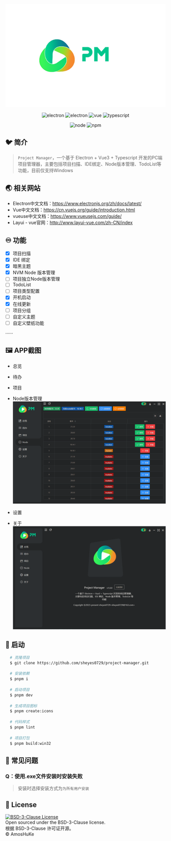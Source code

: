 <p align="center">
  <img src="./.README/logo-with-title.png" alt="logo" />
</p>

<p align="center">
  <img src="https://img.shields.io/badge/Project Manager-v1.0.0-gold" alt="electron" />
  <img src="https://img.shields.io/badge/Electron-v24.6.2-purple" alt="electron" />
  <img src="https://img.shields.io/badge/Vue-v3.3.4-brown" alt="vue" />
  <img src="https://img.shields.io/badge/Typescript-v5.1.6-orange" alt="typescript" />
</p>

<p align="center">
  <img src="https://img.shields.io/badge/node-v16.18.1-blue" alt="node" />
  <img src="https://img.shields.io/badge/npm-v8.19.1-green" alt="npm" />
</p>

## 🐦 简介

> `Project Manager`，一个基于 Electron + Vue3 + Typescript 开发的PC端项目管理器，主要包括项目扫描、IDE绑定、Node版本管理、TodoList等功能，目前仅支持Windows

## 🌏 相关网站
- Electron中文文档：<a target="_blank" href="https://www.electronjs.org/zh/docs/latest/">https://www.electronjs.org/zh/docs/latest/</a>
- Vue中文文档：<a target="_blank" href="https://cn.vuejs.org/guide/introduction.html">https://cn.vuejs.org/guide/introduction.html</a>
- vueuse中文文档：<a target="_blank" href="https://www.vueusejs.com/guide/">https://www.vueusejs.com/guide/</a>
- Layui - vue官网：<a target="_blank" href="http://www.layui-vue.com/zh-CN/index">http://www.layui-vue.com/zh-CN/index</a>


## ♾️ 功能

- [x] 项目扫描
- [x] IDE 绑定
- [x] 暗黑主题
- [x] NVM Node 版本管理
- [ ] 项目独立Node版本管理
- [ ] TodoList
- [ ] 项目类型配置
- [x] 开机启动
- [x] 在线更新
- [ ] 项目分组
- [ ] 自定义主题
- [ ] 自定义壁纸功能

······

## 🖼️ APP截图
- 总览

- 待办

- 项目

- Node版本管理
  <img src="./.README/preview-node.png" alt="Node版本管理" />

- 设置

- 关于
  <img src="./.README/preview-about.png" alt="关于" />

## 🎉 启动

```sh
  # 克隆项目
  $ git clone https://github.com/sheyes0729/project-manager.git

  # 安装依赖
  $ pnpm i

  # 启动项目
  $ pnpm dev

  # 生成项目图标
  $ pnpm create:icons

  # 代码样式
  $ pnpm lint

  # 项目打包
  $ pnpm build:win32
```

## 🤔️ 常见问题

### **Q：使用.exe文件安装时安装失败**
> 安装时选择安装方式为`为所有用户安装`

## 📄 License
[![BSD-3-Clause License](https://img.shields.io/badge/license-BSD--3--Clause-green)](https://github.com/sheyes0729/project-manager/blob/main/LICENSE)  
Open sourced under the BSD-3-Clause license.  
根据 BSD-3-Clause 许可证开源。  
© AmosHuKe